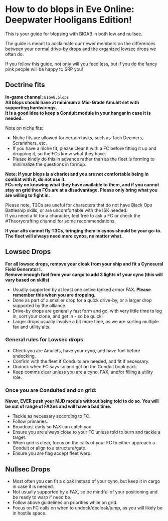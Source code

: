 # How to do blops in Eve Online: Deepwater Hooligans Edition!

This is your guide for blopsing with BIGAB in both low and nullsec. 

The guide is meant to acclaimate our newer members on the differences between your normal drive-by drops and the organized lowsec drops we often do.

If you follow this guide, not only will you feed less, but if you do the fancy pink people will be happy to SRP you!


## Doctrine fits
**In-game channel:** `BIGAB.blops`  
**All blops should have at minimum a Mid-Grade Amulet set with supporting hardwirings.**  
**It is a good idea to keep a Conduit module in your hangar in case it is needed.**

Note on niche fits:
* Niche fits are allowed for certain tasks, such as Tach Deemers, Scramthers, etc.  
* If you have a niche fit, please clear it with a FC before fitting it up and dropping it, so the FCs know what they have.  
* Please kindly do this in advance rather than as the fleet is forming to minimalize the questions in formup.

**Note: If your blops is a chariot and you are not comfortable being in combat with it, do not use it.**    
**FCs rely on knowing what they have available to them, and if you cannot stay on grid then FCs are at a disadvantage. Please only bring what you are willing to fight in.**

Please note, T3Cs are useful for characters that do not have Black Ops Battleship skills, or are uncomfortable with the ISK needed.  
If you need a fit for a character, feel free to ask a FC or check the #Theorycrafting channel for some recommendations.

**If your alts cannot fly T3Cs, bringing them in cynos should be your go-to. The fleet will always need more cynos, no matter what.**

## Lowsec Drops
**For all lowsec drops, remove your cloak from your ship and fit a Cynosural Field Generator I.**  
**Remove enough fuel from your cargo to add 3 lights of your cyno (this will vary based on skills)**

* Usually supported by at least one active tanked armor FAX. **Please remember this when you are dropping.**
* Done as part of a smaller drop for a quick drive-by, or a larger drop supported by the alliance.
* Drive-by drops are generally fast form and go, with very little time to log in, sort your clone, and get in - so be quick!
* Larger drops usually involve a bit more time, as we are sorting multiple fax and utility alts.

### General rules for Lowsec drops:
* Check you are Amulets, have your cyno, and have fuel before undocking.
* Confirm with the fleet if Conduits are needed, and fit if necessary.
* Undock when FC says so and get on the Conduit bookmark.
* Keep comms clear unless you are a cyno, FAX, and/or filling a utility role.

### Once you are Conduited and on grid:
**Never, EVER push your MJD module without being told to do so. You will be out of range of FAXes and will have a bad time.**
* Tackle as necessary according to FC.
* Follow primaries.
* Broadcast early so FAX can catch you.
* Ensure you are always close to your FC unless told to burn and tackle a target.
* When grid is clear, focus on the calls of your FC to either approach a Conduit or align to a structure/gate.
* Ensure you are flag accept fleet warp.

## Nullsec Drops
* Most often you can fit a cloak instead of your cyno, but keep it in cargo in case it is needed.
* Not usually supported by a FAX, so be mindful of your positioning and be ready to warp if need be.
* Follow above guidelines on priorities while on grid.
* Focus on FC calls on when to undock/decloak/jump, as you will likely be in hostile space.

